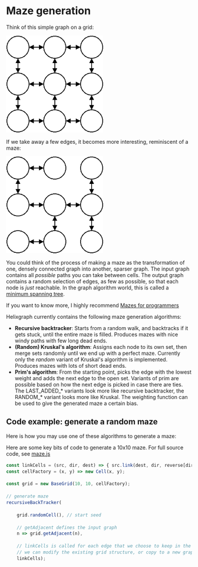 # Maze generation

Think of this simple graph on a grid:

![A dense graph on a grid](./grid.png)

If we take away a few edges, it becomes more interesting, reminiscent of a maze:

![A graph that looks like a maze](./maze.png)

You could think of the process of making a maze as the transformation of one, densely connected graph into another, sparser graph. The input graph contains all *possible* paths you can take between cells. The output graph contains a random selection of edges, as few as possible, so that each node is *just* reachable. In the graph algorithm world, this is called a [minimum spanning tree](https://en.wikipedia.org/wiki/Minimum_spanning_tree).

If you want to know more, I highly recommend [Mazes for programmers](http://www.mazesforprogrammers.com/)

Helixgraph currently contains the following maze generation algorithms:

* **Recursive backtracker**: Starts from a random walk, and backtracks if it gets stuck, until the entire maze is filled. Produces mazes with nice windy paths with few long dead ends. 
* **(Random) Kruskal's algorithm**: Assigns each node to its own set, then merge sets randomly until we end up with a perfect maze. Currently only the *random* variant of Kruskal's algorithm is implemented. Produces mazes with lots of short dead ends.
* **Prim's algorithm**: From the starting point, picks the edge with the lowest weight and adds the next edge to the open set. Variants of prim are possible based on how the next edge is picked in case there are ties. The LAST_ADDED_* variants look more like recursive backtracker, the RANDOM_* variant looks more like Kruskal. The weighting function can be used to give the generated maze a certain bias.

## Code example: generate a random maze

Here is how you may use one of these algorithms to generate a maze:

Here are some key bits of code to generate a 10x10 maze. For full source code, see [maze.js](../examples/maze/main.js)

```js
const linkCells = (src, dir, dest) => { src.link(dest, dir, reverse[dir]); };
const cellFactory = (x, y) => new Cell(x, y);

const grid = new BaseGrid(10, 10, cellFactory);

// generate maze
recursiveBackTracker(
	
	grid.randomCell(), // start seed
	
	// getAdjacent defines the input graph
	n => grid.getAdjacent(n),  
	
	// linkCells is called for each edge that we choose to keep in the output graph
	// we can modify the existing grid structure, or copy to a new graph structure
	linkCells);
```